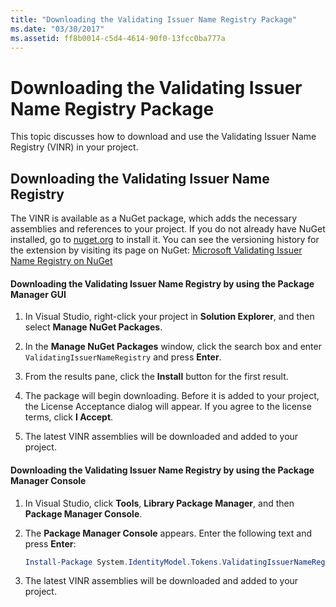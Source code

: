```yaml
---
title: "Downloading the Validating Issuer Name Registry Package"
ms.date: "03/30/2017"
ms.assetid: ff8b0014-c5d4-4614-90f0-13fcc0ba777a
---
```

# Downloading the Validating Issuer Name Registry Package
This topic discusses how to download and use the Validating Issuer Name Registry (VINR) in your project.  
  
## Downloading the Validating Issuer Name Registry  
 The VINR is available as a NuGet package, which adds the necessary assemblies and references to your project. If you do not already have NuGet installed, go to [nuget.org](http://nuget.org) to install it. You can see the versioning history for the extension by visiting its page on NuGet: [Microsoft Validating Issuer Name Registry on NuGet](https://nuget.org/packages/System.IdentityModel.Tokens.ValidatingIssuerNameRegistry/)  
  
#### Downloading the Validating Issuer Name Registry by using the Package Manager GUI  
  
1.  In Visual Studio, right-click your project in **Solution Explorer**, and then select **Manage NuGet Packages**.  
  
2.  In the **Manage NuGet Packages** window, click the search box and enter `ValidatingIssuerNameRegistry` and press **Enter**.  
  
3.  From the results pane, click the **Install** button for the first result.  
  
4.  The package will begin downloading. Before it is added to your project, the License Acceptance dialog will appear. If you agree to the license terms, click **I Accept**.  
  
5.  The latest VINR assemblies will be downloaded and added to your project.  
  
#### Downloading the Validating Issuer Name Registry by using the Package Manager Console  
  
1.  In Visual Studio, click **Tools**, **Library Package Manager**, and then **Package Manager Console**.  
  
2.  The **Package Manager Console** appears. Enter the following text and press **Enter**:  
  
    ```powershell  
    Install-Package System.IdentityModel.Tokens.ValidatingIssuerNameRegistry  
    ```  
  
3.  The latest VINR assemblies will be downloaded and added to your project.
